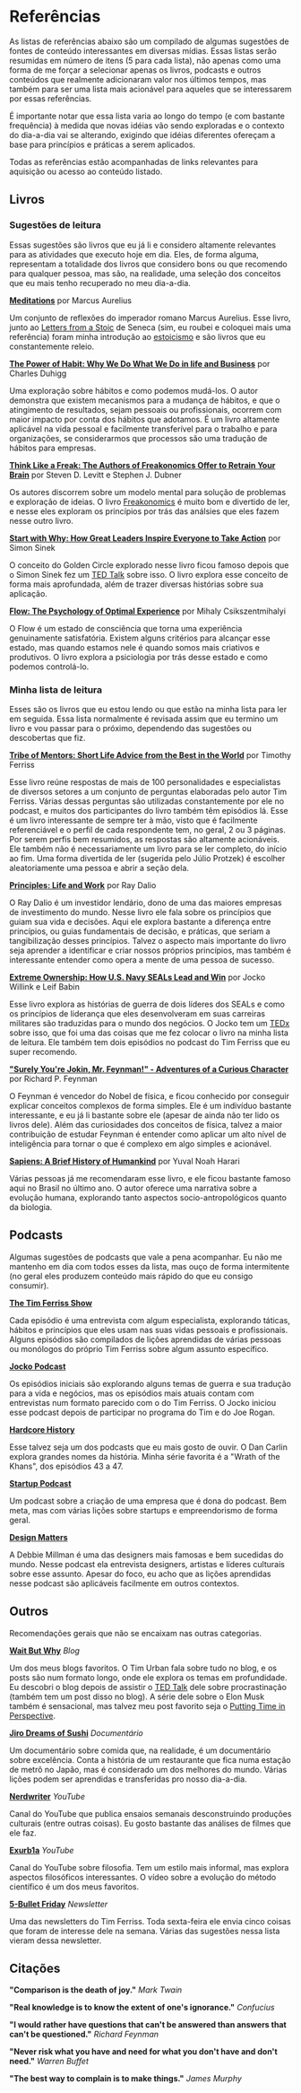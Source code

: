 # Referências
As listas de referências abaixo são um compilado de algumas sugestões de fontes de conteúdo interessantes em diversas mídias. Essas listas serão resumidas em número de itens (5 para cada lista), não apenas como uma forma de me forçar a selecionar apenas os livros, podcasts e outros conteúdos que realmente adicionaram valor nos últimos tempos, mas também para ser uma lista mais acionável para aqueles que se interessarem por essas referências.

É importante notar que essa lista varia ao longo do tempo (e com bastante frequência) à medida que novas idéias vão sendo exploradas e o contexto do dia-a-dia vai se alterando, exigindo que idéias diferentes ofereçam a base para princípios e práticas a serem aplicados.

Todas as referências estão acompanhadas de links relevantes para aquisição ou acesso ao conteúdo listado.
## Livros
### Sugestões de leitura
Essas sugestões são livros que eu já li e considero altamente relevantes para as atividades que executo hoje em dia. Eles, de forma alguma, representam a totalidade dos livros que considero bons ou que recomendo para qualquer pessoa, mas são, na realidade, uma seleção dos conceitos que eu mais tenho recuperado no meu dia-a-dia.

**[Meditations](https://www.amazon.com.br/Meditations-Aurelius-Marcus/dp/048629823X?keywords=meditations&qid=1533910247&sr=1-2&ref=sr_1_2)** por Marcus Aurelius

Um conjunto de reflexões do imperador romano Marcus Aurelius. Esse livro, junto ao [Letters from a Stoic](https://www.amazon.com.br/Letters-Stoic-Epistulae-Morales-Lucilium/dp/0140442103?__mk_pt_BR=%C3%85M%C3%85%C5%BD%C3%95%C3%91&crid=1K0W3A7AW430S&keywords=letters+from+a+stoic&qid=1533910336&sprefix=letters+from+a+stoic%2Cstripbooks%2C318&sr=1-2&ref=sr_1_2) de Seneca (sim, eu roubei e coloquei mais uma referência) foram minha introdução ao [estoicismo](https://en.wikipedia.org/wiki/Stoicism) e são livros que eu constantemente releio.

**[The Power of Habit: Why We Do What We Do in life and Business](https://www.amazon.com.br/Power-Habit-What-Life-Business/dp/081298160X?keywords=the+power+of+habit&qid=1533910559&sr=1-1&ref=sr_1_1)** por Charles Duhigg

Uma exploração sobre hábitos e como podemos mudá-los. O autor demonstra que existem mecanismos para a mudança de hábitos, e que o atingimento de resultados, sejam pessoais ou profissionais, ocorrem com maior impacto por conta dos hábitos que adotamos. É um livro altamente aplicável na vida pessoal e facilmente transferível para o trabalho e para organizações, se considerarmos que processos são uma tradução de hábitos para empresas.

**[Think Like a Freak: The Authors of Freakonomics Offer to Retrain Your Brain](https://www.amazon.com.br/Think-Like-Freak-Authors-Freakonomics/dp/0062218336/ref=tmm_hrd_swatch_0?_encoding=UTF8&qid=1533910972&sr=1-1)** por Steven D. Levitt e Stephen J. Dubner

Os autores discorrem sobre um modelo mental para solução de problemas e exploração de ideias. O livro [Freakonomics](https://www.amazon.com.br/Freakonomics-Lado-Oculto-Inesperado-Afeta/dp/8535215042?__mk_pt_BR=%C3%85M%C3%85%C5%BD%C3%95%C3%91&crid=1ISGO79K6ME05&keywords=freakonomics&qid=1533911096&sprefix=freakonomics%2Cstripbooks%2C508&sr=1-1&ref=sr_1_1) é muito bom e divertido de ler, e nesse eles exploram os princípios por trás das análsies que eles fazem nesse outro livro. 

**[Start with Why: How Great Leaders Inspire Everyone to Take Action](https://www.amazon.com.br/Start-Why-Leaders-Inspire-Everyone/dp/1591846447?keywords=start+with+why&qid=1533911235&sr=1-1&ref=sr_1_1)** por Simon Sinek

O conceito do Golden Circle explorado nesse livro ficou famoso depois que o Simon Sinek fez um [TED Talk](https://www.ted.com/talks/simon_sinek_how_great_leaders_inspire_action?language=pt-br) sobre isso. O livro explora esse conceito de forma mais aprofundada, além de trazer diversas histórias sobre sua aplicação.

**[Flow: The Psychology of Optimal Experience](https://www.amazon.com.br/Flow-Psychology-Experience-Mihaly-Csikszentmihalyi/dp/0061339202?__mk_pt_BR=%C3%85M%C3%85%C5%BD%C3%95%C3%91&crid=3OW7DKZTV5TR&keywords=flow&qid=1533911399&sprefix=flow%2Cstripbooks%2C1143&sr=1-1&ref=sr_1_1)** por Mihaly Csikszentmihalyi

O Flow é um estado de consciência que torna uma experiência genuinamente satisfatória. Existem alguns critérios para alcançar esse estado, mas quando estamos nele é quando somos mais criativos e produtivos. O livro explora a psiciologia por trás desse estado e como podemos controlá-lo.

### Minha lista de leitura

Esses são os livros que eu estou lendo ou que estão na minha lista para ler em seguida. Essa lista normalmente é revisada assim que eu termino um livro e vou passar para o próximo, dependendo das sugestões ou descobertas que fiz.

**[Tribe of Mentors: Short Life Advice from the Best in the World](https://www.amazon.com.br/Tribe-Mentors-Short-Advice-World/dp/1328994961?__mk_pt_BR=%C3%85M%C3%85%C5%BD%C3%95%C3%91&crid=2VMF38VQUD0YJ&keywords=tribe+of+mentors&qid=1533908185&sprefix=tribe+of+mentors%2Caps%2C324&sr=1-1&ref=sr_1_1)** por Timothy Ferriss

Esse livro reúne respostas de mais de 100 personalidades e especialistas de diversos setores a um conjunto de perguntas elaboradas pelo autor Tim Ferriss. Várias dessas perguntas são utilizadas constantemente por ele no podcast, e muitos dos participantes do livro também têm episódios lá. Esse é um livro interessante de sempre ter à mão, visto que é facilmente referenciável e o perfil de cada respondente tem, no geral, 2 ou 3 páginas. Por serem perfis bem resumidos, as respostas são altamente acionáveis. Ele também não é necessariamente um livro para se ler completo, do início ao fim. Uma forma divertida de ler (sugerida pelo Júlio Protzek) é escolher aleatoriamente uma pessoa e abrir a seção dela.

**[Principles: Life and Work](https://www.amazon.com.br/Principles-Life-Work-Ray-Dalio/dp/1501124021?__mk_pt_BR=%C3%85M%C3%85%C5%BD%C3%95%C3%91&keywords=principles&qid=1533908855&sr=1-1&ref=sr_1_1)** por Ray Dalio

O Ray Dalio é um investidor lendário, dono de uma das maiores empresas de investimento do mundo. Nesse livro ele fala sobre os princípios que guiam sua vida e decisões. Aqui ele explora bastante a diferença entre princípios, ou guias fundamentais de decisão, e práticas, que seriam a tangibilização desses princípios. Talvez o aspecto mais importante do livro seja aprender a identificar e criar nossos próprios princípios, mas também é interessante entender como opera a mente de uma pessoa de sucesso.

**[Extreme Ownership: How U.S. Navy SEALs Lead and Win](https://www.amazon.com.br/Extreme-Ownership-U-S-Navy-SEALs/dp/1250183863?__mk_pt_BR=%C3%85M%C3%85%C5%BD%C3%95%C3%91&crid=2VTLVAJ08SP5Y&keywords=extreme+ownership&qid=1533909207&sprefix=extreme+owne%2Cstripbooks%2C321&sr=1-1&ref=sr_1_1)** por Jocko Willink e Leif Babin

Esse livro explora as histórias de guerra de dois líderes dos SEALs e como os princípios de liderança que eles desenvolveram em suas carreiras militares são traduzidas para o mundo dos negócios. O Jocko tem um [TEDx](https://www.youtube.com/watch?v=ljqra3BcqWM) sobre isso, que foi uma das coisas que me fez colocar o livro na minha lista de leitura. Ele também tem dois episódios no podcast do Tim Ferriss que eu super recomendo.

**["Surely You're Jokin, Mr. Feynman!" - Adventures of a Curious Character](https://www.amazon.com.br/Surely-You%60re-Joking-Mr-Feynman/dp/0393355624?__mk_pt_BR=%C3%85M%C3%85%C5%BD%C3%95%C3%91&crid=2DWDEX8I7KBYH&keywords=surely+youre+joking%2C+mr.+feynman&qid=1533911758&sprefix=surely+%2Cstripbooks%2C414&sr=1-1&ref=sr_1_1)** por Richard P. Feynman

O Feynman é vencedor do Nobel de física, e ficou conhecido por conseguir explicar conceitos complexos de forma simples. Ele é um indivíduo bastante interessante, e eu já li bastante sobre ele (apesar de ainda não ter lido os livros dele). Além das curiosidades dos conceitos de física, talvez a maior contribuição de estudar Feynman é entender como aplicar um alto nível de inteligência para tornar o que é complexo em algo simples e acionável.

**[Sapiens: A Brief History of Humankind](https://www.amazon.com.br/Sapiens-Humankind-Yuval-Noah-Harari/dp/0062316095?__mk_pt_BR=%C3%85M%C3%85%C5%BD%C3%95%C3%91&crid=31CH46FDV3I8O&keywords=sapiens&qid=1533912054&sprefix=sapiens%2Cstripbooks%2C878&sr=1-2&ref=sr_1_2)** por Yuval Noah Harari

Várias pessoas já me recomendaram esse livro, e ele ficou bastante famoso aqui no Brasil no último ano. O autor oferece uma narrativa sobre a evolução humana, explorando tanto aspectos socio-antropológicos quanto da biologia.

## Podcasts
Algumas sugestões de podcasts que vale a pena acompanhar. Eu não me mantenho em dia com todos esses da lista, mas ouço de forma intermitente (no geral eles produzem conteúdo mais rápido do que eu consigo consumir).

**[The Tim Ferriss Show](https://open.spotify.com/show/5qSUyCrk9KR69lEiXbjwXM)**

Cada episódio é uma entrevista com algum especialista, explorando táticas, hábitos e princípios que eles usam nas suas vidas pessoais e profissionais. Alguns episódios são compilados de lições aprendidas de várias pessoas ou monólogos do próprio Tim Ferriss sobre algum assunto específico.

**[Jocko Podcast](https://open.spotify.com/show/7irxBvxNqGYnUdFo1c2gMc)**

Os episódios iniciais são explorando alguns temas de guerra e sua tradução para a vida e negócios, mas os episódios mais atuais contam com entrevistas num formato parecido com o do Tim Ferriss. O Jocko iniciou esse podcast depois de participar no programa do Tim e do Joe Rogan.

**[Hardcore History](https://open.spotify.com/show/72qiPaoDRf8HkGKEChvG5q)**

Esse talvez seja um dos podcasts que eu mais gosto de ouvir. O Dan Carlin explora grandes nomes da história. Minha série favorita é a "Wrath of the Khans", dos episódios 43 a 47.

**[Startup Podcast](https://open.spotify.com/show/5CnDmMUG0S5bSSw612fs8C)**

Um podcast sobre a criação de uma empresa que é dona do podcast. Bem meta, mas com várias lições sobre startups e empreendorismo de forma geral.

**[Design Matters](https://soundcloud.com/designmatters)**

A Debbie Millman é uma das designers mais famosas e bem sucedidas do mundo. Nesse podcast ela entrevista designers, artistas e líderes culturais sobre esse assunto. Apesar do foco, eu acho que as lições aprendidas nesse podcast são aplicáveis facilmente em outros contextos.

## Outros
Recomendações gerais que não se encaixam nas outras categorias.

**[Wait But Why](https://waitbutwhy.com/)** *Blog*

Um dos meus blogs favoritos. O Tim Urban fala sobre tudo no blog, e os posts são num formato longo, onde ele explora os temas em profundidade. Eu descobri o blog depois de assistir o [TED Talk](https://www.youtube.com/watch?v=arj7oStGLkU) dele sobre procrastinação (também tem um post disso no blog). A série dele sobre o Elon Musk também é sensacional, mas talvez meu post favorito seja o [Putting Time in Perspective](https://waitbutwhy.com/2013/08/putting-time-in-perspective.html).

**[Jiro Dreams of Sushi](https://www.netflix.com/title/70181716)** *Documentário*

Um documentário sobre comida que, na realidade, é um documentário sobre excelência. Conta a história de um restaurante que fica numa estação de metrô no Japão, mas é considerado um dos melhores do mundo. Várias lições podem ser aprendidas e transferidas pro nosso dia-a-dia.

**[Nerdwriter](https://www.youtube.com/user/Nerdwriter1)** *YouTube*

Canal do YouTube que publica ensaios semanais desconstruindo produções culturais (entre outras coisas). Eu gosto bastante das análises de filmes que ele faz.

**[Exurb1a](https://www.youtube.com/channel/UCimiUgDLbi6P17BdaCZpVbg)** *YouTube*

Canal do YouTube sobre filosofia. Tem um estilo mais informal, mas explora aspectos filosóficos interessantes. O vídeo sobre a evolução do método científico é um dos meus favoritos.

**[5-Bullet Friday](https://tim.blog/welcome-to-5-bullet-friday/)** *Newsletter*

Uma das newsletters do Tim Ferriss. Toda sexta-feira ele envia cinco coisas que foram de interesse dele na semana. Várias das sugestões nessa lista vieram dessa newsletter.


## Citações
**"Comparison is the death of joy."** *Mark Twain*

**"Real knowledge is to know the extent of one's ignorance."** *Confucius*

**"I would rather have questions that can't be answered than answers that can't be questioned."** *Richard Feynman*

**"Never risk what you have and need for what you don't have and don't need."** *Warren Buffet*

**"The best way to complain is to make things."** *James Murphy*
